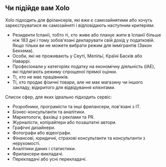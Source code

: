 ## Чи підійде вам Xolo

Xolo підходить для фрілансерів, які вже є самозайнятими або хочуть зареєструватися як самозайняті і відповідають
наступним критеріям:

- Резиденти Іспанії, тобто ті, хто живе або планує жити в Іспанії більше ніж 183 дні і тому зобов'язані декларувати свій
  дохід у податковій. Якщо тільки ви не можете вибрати режим для іммігрантів (Закон Бекхема).
- Особи, які не проживають у Сеуті, Мелільї, Країні Басків або Наваррі.
- Професіонали у категоріях податку на економічну діяльність (IAE), які підлягають режиму спрощеної прямої оцінки.
- Ті, хто не має працівників.
- Ті, хто продає фізичні товари, але не має магазину чи іншого закладу, відкритого для відвідування клієнтами.

Список сфер, для яких ідеально підходить сервіс:

- Розробники, програмісти та інші фрилансери, пов'язані з IT.
- Бізнес-консультанти та аналітики.
- Маркетологи, фахівці з реклами та PR.
- Журналісти, копірайтери або позаштатні автори.
- Графічні дизайнери.
- Фотографи або відеографи.
- Фінансові, юридичні, страхові консультанти та консультанти з нерухомості.
- Аналітики даних і статистики.
- Фрилансери-викладачі.
- Перекладачі або усні перекладачі.
